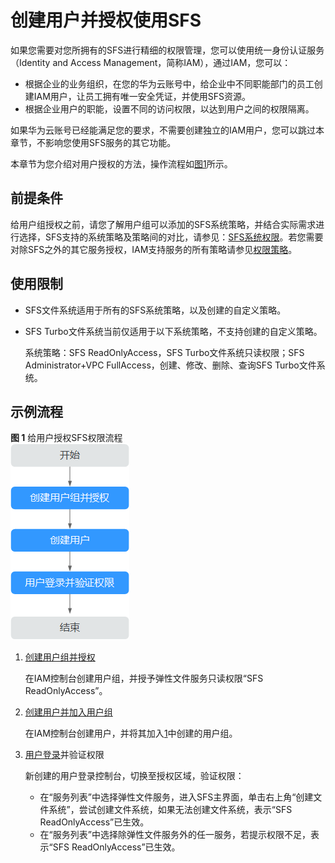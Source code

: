 # 创建用户并授权使用SFS<a name="sfs_01_0032"></a>

如果您需要对您所拥有的SFS进行精细的权限管理，您可以使用统一身份认证服务（Identity and Access Management，简称IAM），通过IAM，您可以：

-   根据企业的业务组织，在您的华为云账号中，给企业中不同职能部门的员工创建IAM用户，让员工拥有唯一安全凭证，并使用SFS资源。
-   根据企业用户的职能，设置不同的访问权限，以达到用户之间的权限隔离。

如果华为云账号已经能满足您的要求，不需要创建独立的IAM用户，您可以跳过本章节，不影响您使用SFS服务的其它功能。

本章节为您介绍对用户授权的方法，操作流程如[图1](#fig625610403530)所示。

## 前提条件<a name="section19578184675710"></a>

给用户组授权之前，请您了解用户组可以添加的SFS系统策略，并结合实际需求进行选择，SFS支持的系统策略及策略间的对比，请参见：[SFS系统权限](https://support.huaweicloud.com/productdesc-sfs/sfs_01_0013.html)。若您需要对除SFS之外的其它服务授权，IAM支持服务的所有策略请参见[权限策略](https://support.huaweicloud.com/permissions/policy_list.html?product=sfs)。

## 使用限制<a name="section1016916187178"></a>

-   SFS文件系统适用于所有的SFS系统策略，以及创建的自定义策略。
-   SFS Turbo文件系统当前仅适用于以下系统策略，不支持创建的自定义策略。

    系统策略：SFS ReadOnlyAccess，SFS Turbo文件系统只读权限；SFS Administrator+VPC FullAccess，创建、修改、删除、查询SFS Turbo文件系统。


## 示例流程<a name="section142281352125915"></a>

**图 1**  给用户授权SFS权限流程<a name="fig625610403530"></a>  
![](figures/给用户授权SFS权限流程.png "给用户授权SFS权限流程")

1.  <a name="li539812235120"></a>[创建用户组并授权](https://support.huaweicloud.com/usermanual-iam/iam_03_0001.html)

    在IAM控制台创建用户组，并授予弹性文件服务只读权限“SFS ReadOnlyAccess”。

2.  [创建用户并加入用户组](https://support.huaweicloud.com/usermanual-iam/iam_02_0001.html)

    在IAM控制台创建用户，并将其加入[1](#li539812235120)中创建的用户组。

3.  [用户登录](https://support.huaweicloud.com/usermanual-iam/iam_01_0552.html)并验证权限

    新创建的用户登录控制台，切换至授权区域，验证权限：

    -   在“服务列表”中选择弹性文件服务，进入SFS主界面，单击右上角“创建文件系统”，尝试创建文件系统，如果无法创建文件系统，表示“SFS ReadOnlyAccess”已生效。
    -   在“服务列表”中选择除弹性文件服务外的任一服务，若提示权限不足，表示“SFS ReadOnlyAccess”已生效。


